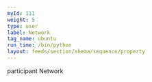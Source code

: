 ```yaml
---
myId: 111
weight: 5
type: user
label: Network
tag_name: ubuntu
run_time: /bin/python
layout: feeds/section/skema/sequence/property
---
```

participant Network
